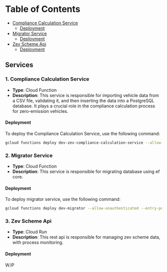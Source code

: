 # Table of Contents
  - [Compliance Calculation Service](#1-compliance-calculation-service)
    - [Deployment](#deployment)
  - [Migrator Service](#2-migrator-service)
    - [Deployment](#deployment-1)
  - [Zev Scheme Api](#3-zev-scheme-api)
    - [Deployment](#deployment-2)

## Services
### 1. Compliance Calculation Service

- **Type**: Cloud Function
- **Description**: This service is responsible for importing vehicle data from a CSV file, validating it, and then inserting the data into a PostgreSQL database. It plays a crucial role in the compliance calculation process for zero-emission vehicles.

#### Deployment

To deploy the Compliance Calculation Service, use the following command:
``` bash
gcloud functions deploy dev-zev-compliance-calculation-service --allow-unauthenticated --entry-point Zev.Services.ComplianceCalculation.Handler.Function --gen2 --region europe-west1 --runtime dotnet6 --trigger-http --update-build-env-vars GOOGLE_BUILDABLE=./Services/ComplianceCalculation/Zev.Services.ComplianceCalculation.Handler
```

### 2. Migrator Service

- **Type**: Cloud Function
- **Description**: This service is responsible for migrating database using ef core.

#### Deployment

To deploy migrator service, use the following command:
``` bash
gcloud functions deploy dev-migrator --allow-unauthenticated --entry-point Zev.Services.Migrator.Handler.Function --gen2 --region europe-west1 --runtime dotnet6 --trigger-http --update-build-env-vars GOOGLE_BUILDABLE=./Services/Migrator/Migrator.Handler
```

### 3. Zev Scheme Api

- **Type**: Cloud Run
- **Description**: This rest api is responsible for managing zev scheme data, with process monitoring.

#### Deployment

W.IP